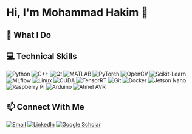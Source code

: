 # Hi, I'm Mohammad Hakim 👋

## 🚀 What I Do

## 💻 Technical Skills
![Python](https://img.shields.io/badge/Python-3776AB?style=flat&logo=python&logoColor=white)
![C++](https://img.shields.io/badge/C++-00599C?style=flat&logo=c%2B%2B&logoColor=white)
![Qt](https://img.shields.io/badge/Qt-41CD52?style=flat&logo=qt&logoColor=white)
![MATLAB](https://img.shields.io/badge/MATLAB-0076A8?style=flat&logo=mathworks&logoColor=white)
![PyTorch](https://img.shields.io/badge/PyTorch-EE4C2C?style=flat&logo=pytorch&logoColor=white)
![OpenCV](https://img.shields.io/badge/OpenCV-5C2D91?style=flat&logo=opencv&logoColor=white)
![Scikit-Learn](https://img.shields.io/badge/Scikit--Learn-F7931E?style=flat&logo=scikit-learn&logoColor=white)
![MLflow](https://img.shields.io/badge/MLflow-020202?style=flat&logo=mlflow&logoColor=white)
![Linux](https://img.shields.io/badge/Linux-FCC624?style=flat&logo=linux&logoColor=black)
![CUDA](https://img.shields.io/badge/CUDA-76B900?style=flat&logo=nvidia&logoColor=white)
![TensorRT](https://img.shields.io/badge/TensorRT-76B900?style=flat&logo=nvidia&logoColor=white)
![Git](https://img.shields.io/badge/Git-F05032?style=flat&logo=git&logoColor=white)
![Docker](https://img.shields.io/badge/Docker-2496ED?style=flat&logo=docker&logoColor=white)
![Jetson Nano](https://img.shields.io/badge/Jetson%20Nano-76B900?style=flat&logo=nvidia&logoColor=white)
![Raspberry Pi](https://img.shields.io/badge/Raspberry%20Pi-A22846?style=flat&logo=raspberrypi&logoColor=white)
![Arduino](https://img.shields.io/badge/Arduino-00979D?style=flat&logo=arduino&logoColor=white)
![Atmel AVR](https://img.shields.io/badge/Atmel%20AVR-0D0D0D?style=flat&logoColor=white)

## 📫 Connect With Me
[![Email](https://img.shields.io/badge/Email-D14836?style=flat&logo=gmail&logoColor=white)](mailto:mohammad.seyyedhakim@gmail.com)
[![LinkedIn](https://img.shields.io/badge/LinkedIn-0A66C2?style=flat&logo=linkedin&logoColor=white)](https://www.linkedin.com/in/mohammadhakim95/)
[![Google Scholar](https://img.shields.io/badge/Google%20Scholar-4285F4?style=flat&logo=googlescholar&logoColor=white)](https://scholar.google.co.uk/citations?user=-dqzC38AAAAJ&hl=en)


<!--
**mohammadhakim73/mohammadhakim73** is a ✨ _special_ ✨ repository because its `README.md` (this file) appears on your GitHub profile.

Here are some ideas to get you started:

- 🔭 I’m currently working on ...
- 🌱 I’m currently learning ...
- 👯 I’m looking to collaborate on ...
- 🤔 I’m looking for help with ...
- 💬 Ask me about ...
- 📫 How to reach me: ...
- 😄 Pronouns: ...
- ⚡ Fun fact: ...
-->
